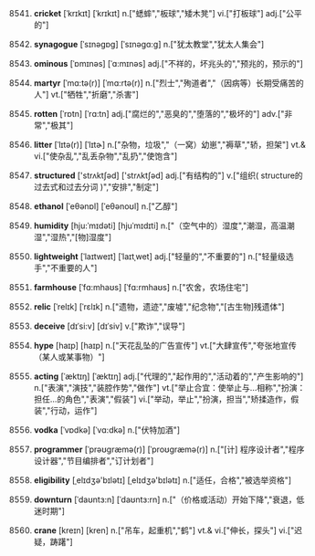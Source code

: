 8541. **cricket**
[ˈkrɪkɪt]  [ˈkrɪkɪt]
n.["蟋蟀","板球","矮木凳"]  vi.["打板球"]  adj.["公平的"]  

8542. **synagogue**
[ˈsɪnəgɒg]  [ˈsɪnəgɑ:g]
n.["犹太教堂","犹太人集会"]  

8543. **ominous**
[ˈɒmɪnəs]  [ˈɑ:mɪnəs]
adj.["不祥的，坏兆头的","预兆的，预示的"]  

8544. **martyr**
[ˈmɑ:tə(r)]  [ˈmɑ:rtə(r)]
n.["烈士","殉道者","（因病等）长期受痛苦的人"]  vt.["牺牲","折磨","杀害"]  

8545. **rotten**
[ˈrɒtn]  [ˈrɑ:tn]
adj.["腐烂的","恶臭的","堕落的","极坏的"]  adv.["非常","极其"]  

8546. **litter**
[ˈlɪtə(r)]  [ˈlɪtɚ]
n.["杂物，垃圾","（一窝）幼崽","褥草","轿，担架"]  vt.& vi.["使杂乱","乱丢杂物","乱扔","使饱含"]  

8547. **structured**
['strʌktʃəd]  ['strʌktʃəd]
adj.["有结构的"]  v.["组织( structure的过去式和过去分词 )","安排","制定"]  

8548. **ethanol**
[ˈeθənɒl]  [ˈeθənoʊl]
n.["乙醇"]  

8549. **humidity**
[hju:ˈmɪdəti]  [hjuˈmɪdɪti]
n.["（空气中的）湿度","潮湿，高温潮湿","湿热","[物]湿度"]  

8550. **lightweight**
[ˈlaɪtweɪt]  [ˈlaɪtˌwet]
adj.["轻量的","不重要的"]  n.["轻量级选手","不重要的人"]  

8551. **farmhouse**
[ˈfɑ:mhaʊs]  [ˈfɑ:rmhaʊs]
n.["农舍，农场住宅"]  

8552. **relic**
[ˈrelɪk]  [ˈrɛlɪk]
n.["遗物，遗迹","废墟","纪念物","[古生物]残遗体"]  

8553. **deceive**
[dɪˈsi:v]  [dɪˈsiv]
v.["欺诈","误导"]  

8554. **hype**
[haɪp]  [haɪp]
n.["天花乱坠的广告宣传"]  vt.["大肆宣传","夸张地宣传（某人或某事物）"]  

8555. **acting**
[ˈæktɪŋ]  [ˈæktɪŋ]
adj.["代理的","起作用的","活动着的","产生影响的"]  n.["表演","演技","装腔作势","做作"]  vt.["举止合宜：使举止与…相称","扮演：担任…的角色","表演","假装"]  vi.["举动，举止","扮演，担当","矫揉造作，假装","行动，运作"]  

8556. **vodka**
[ˈvɒdkə]  [ˈvɑ:dkə]
n.["伏特加酒"]  

8557. **programmer**
[ˈprəʊgræmə(r)]  [ˈproʊgræmə(r)]
n.["[计] 程序设计者","程序设计器","节目编排者","订计划者"]  

8558. **eligibility**
[ˌelɪdʒə'bɪlətɪ]  [ˌelɪdʒə'bɪlətɪ]
n.["适任，合格","被选举资格"]  

8559. **downturn**
[ˈdaʊntɜ:n]  [ˈdaʊntɜ:rn]
n.["（价格或活动）开始下降","衰退，低迷时期"]  

8560. **crane**
[kreɪn]  [kren]
n.["吊车，起重机","鹤"]  vt.& vi.["伸长，探头"]  vi.["迟疑，踌躇"]  

